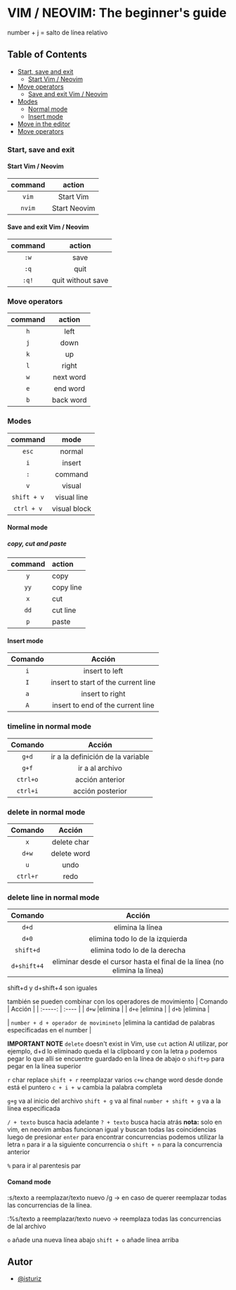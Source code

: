 # VIM / NEOVIM: The beginner's guide

number + j = salto de línea relativo

## Table of Contents

- [Start, save and exit](#sse)
  - [Start Vim / Neovim](#start)
- [Move operators](#moveOperators)
  - [Save and exit Vim / Neovim](#saveAndExit)
- [Modes](#modes)
  - [Normal mode](#normalMode)
  - [Insert mode](#insertMode)
- [Move in the editor](#moveEditor)
- [Move operators](#moveOperators)

### Start, save and exit<a name="sse"></a>

#### Start Vim / Neovim<a name="start"></a>

| command | action       |
| :-----: | :----:       |
| `vim`   | Start Vim    |
| `nvim`  | Start Neovim |

#### Save and exit Vim / Neovim<a name="saveAndExit"></a>  

| command    | action            |
| :-----:    | :----:            |
| `:w`       | save              |
| `:q`       | quit              |
| `:q!`      | quit without save |


### Move operators<a name="moveOperators"></a> 
| command   | action    |
| :-----:   | :----:    |
| `h`       | left      |
| `j`       | down      |
| `k`       | up        |
| `l`       | right     |
| `w`       | next word |
| `e`       | end word  |
| `b`       | back word |

### Modes<a name="modes"></a>

| command    | mode         |
| :-----:    | :----:       |
| `esc`      | normal       |
| `i`        | insert       |
| `:`        | command      |
| `v`        | visual       |
| `shift + v`| visual line  |
| `ctrl + v` | visual block |

#### Normal mode<a name="normalMode"></a>

##### copy, cut and paste

| command   | action   |
| :-----:   | :---     |
| `y`       | copy     |
| `yy`      | copy line|
| `x`       | cut      |
| `dd`      | cut line |
| `p`       | paste    |

#### Insert mode<a name="insertMode"></a>

| Comando   | Acción                              |
| :-----:   | :----:                              |
| `i`       | insert to left                      |
| `I`       | insert to start of the current line |
| `a`       | insert to right                     |
| `A`       | insert to end of the current line   |

### timeline in normal mode<a name="normalMode"></a>
| Comando   | Acción    |
| :-----:   | :----:    |
| `g+d`     |ir a la definición de la variable| d = definition
| `g+f`     |ir a al archivo | d = definition
| `ctrl+o`  |acción anterior| o = older
| `ctrl+i`  |acción posterior |

### delete in normal mode
| Comando   | Acción    |
| :-----:   | :----:    |
| `x`       |delete char|
| `d+w`     |delete word|
| `u`       |undo|
| `ctrl+r`  |redo|

### delete line in normal mode
| Comando   | Acción    |
| :-----:   | :----:    |
| `d+d`     |elimina la línea|
| `d+0`     |elimina todo lo de la izquierda|
| `shift+d`     |elimina todo lo de la derecha|
| `d+shift+4`  |eliminar desde el cursor hasta el final de la línea (no elimina la línea)|
shift+d y d+shift+4 son iguales

también se pueden combinar con los operadores de movimiento
| Comando   | Acción    |
| :-----:   | :----     |
| `d+w`     |elimina |
| `d+e`     |elimina |
| `d+b`     |elimina |

| `number + d + operador de movimineto`     |elimina la cantidad de palabras especificadas en el number |


**IMPORTANT NOTE**
`delete` doesn't exist in Vim, use `cut` action
Al utilizar, por ejemplo, d+d lo eliminado queda el la clipboard y con la letra `p` podemos pegar lo que allí se encuentre guardado en la línea de abajo o `shift+p` para pegar en la línea superior

`r` char replace
`shift + r` reemplazar varios
`c+w` change word desde donde está el puntero
`c + i + w` cambia la palabra completa


`g+g` va al inicio del archivo
`shift + g` va al final
`number + shift + g` va a la línea especificada 

`/ + texto` busca hacia adelante
`? + texto` busca hacia atrás
**nota:** solo en vim, en neovim ambas funcionan igual y buscan todas las coincidencias
luego de presionar `enter` para encontrar concurrencias podemos utilizar la letra `n` para ir a la siguiente concurrencia o `shift + n` para la concurrencia anterior

`%` para ir al parentesis par


#### Comand mode

:s/texto a reemplazar/texto nuevo /g -> en caso de querer reemplazar todas las concurrencias de la línea.

:%s/texto a reemplazar/texto nuevo -> reemplaza todas las concurrencias de lal archivo

`o` añade una nueva línea abajo
`shift + o` añade línea arriba


## Autor

- [@isturiz](https://www.github.com/isturiz)

